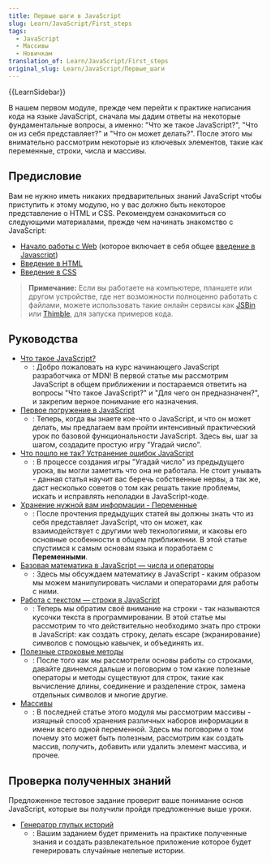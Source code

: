 ```yaml
---
title: Первые шаги в JavaScript
slug: Learn/JavaScript/First_steps
tags:
  - JavaScript
  - Массивы
  - Новичкам
translation_of: Learn/JavaScript/First_steps
original_slug: Learn/JavaScript/Первые_шаги
---
```


{{LearnSidebar}}

В нашем первом модуле, прежде чем перейти к практике написания кода на языке JavaScript, сначала мы дадим ответы на некоторые фундаментальные вопросы, а именно: "Что же такое JavaScript?", "Что он из себя представляет?" и "Что он может делать?". После этого мы внимательно рассмотрим некоторые из ключевых элементов, такие как переменные, строки, числа и массивы.

## Предисловие

Вам не нужно иметь никаких предварительных знаний JavaScript чтобы приступить к этому модулю, но у вас должно быть некоторое представление о HTML и CSS. Рекомендуем ознакомиться со следующими материалами, прежде чем начинать знакомство с JavaScript:

- [Начало работы с Web](/ru/docs/Learn/Getting_started_with_the_web) (которое включает в себя общее [введение в Javascript](/ru/docs/Learn/Getting_started_with_the_web/JavaScript_basics))
- [Введение в HTML](/ru/docs/Learn/HTML/%D0%92%D0%B2%D0%B5%D0%B4%D0%B5%D0%BD%D0%B8%D0%B5_%D0%B2_HTML)
- [Введение в CSS](/ru/docs/Learn/CSS/Introduction_to_CSS)

> **Примечание:** Если вы работаете на компьютере, планшете или другом устройстве, где нет возможности полноценно работать с файлами, можете использовать такие онлайн сервисы как [JSBin](http://jsbin.com/) или [Thimble](https://thimble.mozilla.org/), для запуска примеров кода.

## Руководства

- [Что такое JavaScript?](/ru/docs/Learn/JavaScript/%D0%9F%D0%B5%D1%80%D0%B2%D1%8B%D0%B5_%D1%88%D0%B0%D0%B3%D0%B8/What_is_JavaScript)
  - : Добро пожаловать на курс начинающего JavaScript разработчика от MDN! В первой статье мы рассмотрим JavaScript в общем приближении и постараемся ответить на вопросы "Что такое JavaScript?" и "Для чего он предназначен?", и закрепим верное понимание его назначения.
- [Первое погружение в JavaScript](/ru/docs/Learn/JavaScript/%D0%9F%D0%B5%D1%80%D0%B2%D1%8B%D0%B5_%D1%88%D0%B0%D0%B3%D0%B8/A_first_splash)
  - : Теперь, когда вы знаете кое-что о JavaScript, и что он может делать, мы предлагаем вам пройти интенсивный практический урок по базовой функциональности JavaScript. Здесь вы, шаг за шагом, создадите простую игру "Угадай число".
- [Что пошло не так? Устранение ошибок JavaScript](/ru/docs/Learn/JavaScript/%D0%9F%D0%B5%D1%80%D0%B2%D1%8B%D0%B5_%D1%88%D0%B0%D0%B3%D0%B8/%D0%A7%D1%82%D0%BE_%D0%BF%D0%BE%D1%88%D0%BB%D0%BE_%D0%BD%D0%B5_%D1%82%D0%B0%D0%BA)
  - : В процессе создания игры "Угадай число" из предыдущего урока, вы могли заметить что она не работала. Не стоит унывать - данная статья научит вас беречь собственные нервы, а так же, даст несколько советов о том как решать такие проблемы, искать и исправлять неполадки в JavaScript-коде.
- [Хранение нужной вам информации - Переменные](/ru/docs/Learn/JavaScript/%D0%9F%D0%B5%D1%80%D0%B2%D1%8B%D0%B5_%D1%88%D0%B0%D0%B3%D0%B8/Variables)
  - : После прочтения предыдущих статей вы должны знать что из себя представляет JavaScript, что он может, как взаимодействует с другими web технологиями, и каковы его основные особенности в общем приближении. В этой статье спустимся к самым основам языка и поработаем с **Переменными**.
- [Базовая математика в JavaScript — числа и операторы](/ru/docs/Learn/JavaScript/%D0%9F%D0%B5%D1%80%D0%B2%D1%8B%D0%B5_%D1%88%D0%B0%D0%B3%D0%B8/Math)
  - : Здесь мы обсуждаем математику в JavaScript - каким образом мы можем манипулировать числами и операторами для работы с ними.
- [Работа с текстом — строки в JavaScript](/ru/docs/Learn/JavaScript/%D0%9F%D0%B5%D1%80%D0%B2%D1%8B%D0%B5_%D1%88%D0%B0%D0%B3%D0%B8/%D0%A1%D1%82%D1%80%D0%BE%D0%BA%D0%B8)
  - : Теперь мы обратим своё внимание на строки - так называются кусочки текста в программировании. В этой статье мы рассмотрим то что действительно необходимо знать про строки в JavaScript: как создать строку, делать escape (экранирование) символов с помощью кавычек, и объединять их.
- [Полезные строковые методы](/ru/docs/Learn/JavaScript/%D0%9F%D0%B5%D1%80%D0%B2%D1%8B%D0%B5_%D1%88%D0%B0%D0%B3%D0%B8/Useful_string_methods)
  - : После того как мы рассмотрели основы работы со строками, давайте двинемся дальше и поговорим о том какие полезные операторы и методы существуют для строк, такие как вычисление длины, соединение и разделение строк, замена отдельных символов и многие другие.
- [Массивы](/ru/docs/Learn/JavaScript/%D0%9F%D0%B5%D1%80%D0%B2%D1%8B%D0%B5_%D1%88%D0%B0%D0%B3%D0%B8/Arrays)
  - : В последней статье этого модуля мы рассмотрим массивы - изящный способ хранения различных наборов информации в имени всего одной переменной. Здесь мы поговорим о том почему это может быть полезным, рассмотрим как создать массив, получить, добавить или удалить элемент массива, и прочее.

## Проверка полученных знаний

Предложенное тестовое задание проверит ваше понимание основ JavaScript, которые вы получили пройдя предложенные выше уроки.

- [Генератор глупых историй](/ru/docs/Learn/JavaScript/%D0%9F%D0%B5%D1%80%D0%B2%D1%8B%D0%B5_%D1%88%D0%B0%D0%B3%D0%B8/%D0%A1%D0%BE%D0%B7%D0%B4%D0%B0%D1%82%D0%B5%D0%BB%D1%8C_%D0%B3%D0%BB%D1%83%D1%8B%D1%85_%D0%B8%D1%81%D1%82%D0%BE%D1%80%D0%B8%D0%B9)
  - : Вашим заданием будет применить на практике полученные знания и создать развлекательное приложение которое будет генерировать случайные нелепые истории.

